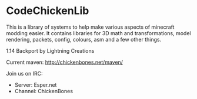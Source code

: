 CodeChickenLib
==============
This is a library of systems to help make various aspects of minecraft modding easier.
It contains libraries for 3D math and transformations, model rendering, packets, config, colours, asm and a few other things.

1.14 Backport by Lightning Creations

Current maven: http://chickenbones.net/maven/

Join us on IRC:
- Server: Esper.net
- Channel: ChickenBones
